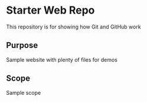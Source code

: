 # Starter Web Repo

This repository is for showing how Git and GitHub work

## Purpose

Sample website with plenty of files for demos

## Scope
Sample scope

